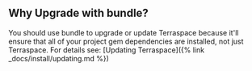## Why Upgrade with bundle?

You should use bundle to upgrade or update Terraspace because it'll ensure that all of your project gem dependencies are installed, not just Terraspace. For details see: [Updating Terraspace]({% link _docs/install/updating.md %})
